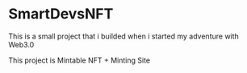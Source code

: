 # SmartDevsNFT
This is a small project that i builded when i started my adventure with Web3.0

This project is Mintable NFT + Minting Site 
